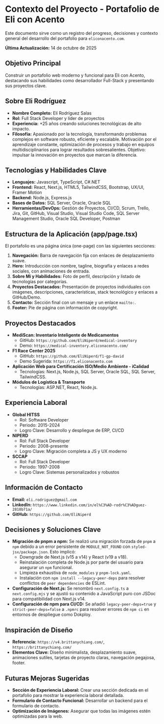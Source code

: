 # Contexto del Proyecto - Portafolio de Eli con Acento

Este documento sirve como un registro del progreso, decisiones y contexto general del desarrollo del portafolio para `eliconacento.com`.

**Última Actualización:** 14 de octubre de 2025

## Objetivo Principal
Construir un portafolio web moderno y funcional para Eli con Acento, destacando sus habilidades como desarrollador Full-Stack y presentando sus proyectos clave.

## Sobre Eli Rodríguez
-   **Nombre Completo:** Elí Rodríguez Salas
-   **Rol:** Full Stack Developer y líder de proyectos
-   **Experiencia:** +25 años creando soluciones tecnológicas de alto impacto.
-   **Filosofía:** Apasionado por la tecnología, transformando problemas complejos en software robusto, eficiente y escalable. Motivación por el aprendizaje constante, optimización de procesos y trabajo en equipos multidisciplinarios para lograr resultados sobresalientes. Objetivo: impulsar la innovación en proyectos que marcan la diferencia.

## Tecnologías y Habilidades Clave
-   **Lenguajes:** Javascript, TypeScript, C#.NET
-   **Frontend:** React, Next.js, HTML5, TailwindCSS, Bootstrap, UX/UI, Framer Motion
-   **Backend:** Node.js, Express.js
-   **Bases de Datos:** SQL Server, Oracle, Oracle SQL
-   **Herramientas/DevOps:** Gestión de Proyectos, CI/CD, Scrum, Trello, Jira, Git, GitHub, Visual Studio, Visual Studio Code, SQL Server Management Studio, Oracle SQL Developer, Postman

## Estructura de la Aplicación (app/page.tsx)
El portafolio es una página única (one-page) con las siguientes secciones:
1.  **Navegación:** Barra de navegación fija con enlaces de desplazamiento suave.
2.  **Hero:** Introducción con nombre, tagline, biografía y enlaces a redes sociales, con animaciones de entrada.
3.  **Sobre Mí y Habilidades:** Foto de perfil, descripción y listado de tecnologías por categorías.
4.  **Proyectos Destacados:** Presentación de proyectos individuales con imágenes, descripciones, características, stack tecnológico y enlaces a GitHub/Demo.
5.  **Contacto:** Sección final con un mensaje y un enlace `mailto:`.
6.  **Footer:** Pie de página con información de copyright.

## Proyectos Destacados
-   **MediScan: Inventario Inteligente de Medicamentos**
    -   GitHub: `https://github.com/EliNiperd/medical-inventory`
    -   Demo: `https://medical-inventory.eliconacento.com/`
-   **F1 Race Center 2025**
    -   GitHub: `https://github.com/EliNiperd/f1-gp-david`
    -   Demo Sugerida: `https://f1.eliconacento.com`
-   **Aplicación Web para Certificación ISO/Medio Ambiente - iCalidad**
    -   Tecnologías: Next.js, Node.js, SQL Server, Oracle SQL, SQL Server, TailwindCSS.
-   **Módulos de Logística & Transporte**
    -   Tecnologías: ASP.NET, React, Node.js.

## Experiencia Laboral
-   **Global HITSS**
    -   Rol: Software Developer
    -   Periodo: 2015-2024
    -   Logro Clave: Desarrollo y despliegue de ERP, CI/CD
-   **NIPERD**
    -   Rol: Full Stack Developer
    -   Periodo: 2008-presente
    -   Logro Clave: Migración completa a JS y UX moderno
-   **SCCAP**
    -   Rol: Full Stack Developer
    -   Periodo: 1997-2008
    -   Logro Clave: Sistemas personalizados y robustos

## Información de Contacto
-   **Email:** `eli.rodriguez@gmail.com`
-   **LinkedIn:** `https://www.linkedin.com/in/el%C3%AD-rodr%C3%ADguez-2818b71a/`
-   **GitHub:** `https://github.com/EliNiperd`

## Decisiones y Soluciones Clave
-   **Migración de pnpm a npm:** Se realizó una migración forzada de `pnpm` a `npm` debido a un error persistente de `MODULE_NOT_FOUND` con `styled-jsx/package.json`. Esto implicó:
    -   Downgrade de Next.js (v15 a v14) y React (v19 a v18).
    -   Reinstalación completa de Node.js por parte del usuario para asegurar un `npm` funcional.
    -   Limpieza exhaustiva de `node_modules` y `pnpm-lock.yaml`.
    -   Instalación con `npm install --legacy-peer-deps` para resolver conflictos de `peer dependencies` de ESLint.
-   **Configuración de Next.js:** Se renombró `next.config.ts` a `next.config.mjs` y se ajustó su contenido a JavaScript puro con JSDoc para compatibilidad con Next.js v14.
-   **Configuración de npm para CI/CD:** Se añadió `legacy-peer-deps=true` y `strict-peer-deps=false` a `.npmrc` para resolver errores de `npm ci` en entornos de despliegue como Dokploy.

## Inspiración de Diseño
-   **Referencia:** `https://v4.brittanychiang.com/`, `https://brittanychiang.com/`
-   **Elementos Clave:** Diseño minimalista, desplazamiento suave, animaciones sutiles, tarjetas de proyecto claras, navegación pegajosa, footer.

## Futuras Mejoras Sugeridas
-   **Sección de Experiencia Laboral:** Crear una sección dedicada en el portafolio para mostrar la experiencia laboral detallada.
-   **Formulario de Contacto Funcional:** Desarrollar un backend para el formulario de contacto.
-   **Optimización de Imágenes:** Asegurar que todas las imágenes estén optimizadas para la web.